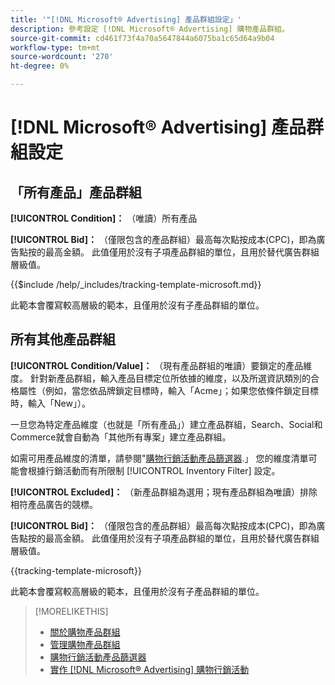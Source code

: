 ```yaml
---
title: '"[!DNL Microsoft® Advertising] 產品群組設定」'
description: 參考設定 [!DNL Microsoft® Advertising] 購物產品群組。
source-git-commit: cd461f73f4a70a5647844a6075ba1c65d64a9b04
workflow-type: tm+mt
source-wordcount: '270'
ht-degree: 0%

---
```


# [!DNL Microsoft® Advertising] 產品群組設定

## 「所有產品」產品群組

**[!UICONTROL Condition]：** （唯讀）所有產品

**[!UICONTROL Bid]：** （僅限包含的產品群組）最高每次點按成本(CPC)，即為廣告點按的最高金額。 此值僅用於沒有子項產品群組的單位，且用於替代廣告群組層級值。

<!-- **[!UICONTROL Tracking Template]:** -->

{{$include /help/_includes/tracking-template-microsoft.md}}

此範本會覆寫較高層級的範本，且僅用於沒有子產品群組的單位。

## 所有其他產品群組

**[!UICONTROL Condition/Value]：** （現有產品群組的唯讀）要鎖定的產品維度。 針對新產品群組，輸入產品目標定位所依據的維度，以及所選資訊類別的合格屬性（例如，當您依品牌鎖定目標時，輸入「Acme」；如果您依條件鎖定目標時，輸入「New」）。

一旦您為特定產品維度（也就是「所有產品」）建立產品群組，Search、Social和Commerce就會自動為「其他所有專案」建立產品群組。

如需可用產品維度的清單，請參閱&quot;[購物行銷活動產品篩選器](/help/search-social-commerce/campaign-management/campaigns/shopping-campaign-product-filters.md).」 您的維度清單可能會根據行銷活動而有所限制 [!UICONTROL Inventory Filter] 設定。

**[!UICONTROL Excluded]：** （新產品群組為選用；現有產品群組為唯讀）排除相符產品廣告的競標。

**[!UICONTROL Bid]：** （僅限包含的產品群組）最高每次點按成本(CPC)，即為廣告點按的最高金額。 此值僅用於沒有子項產品群組的單位，且用於替代廣告群組層級值。

<!-- **[!UICONTROL Tracking Template]:** -->

<!-- ExL can't handle the same include twice in the same file, so using a snippet for the second occurrence.

{{$include /help/_includes/tracking-template-microsoft.md}}
-->

{{tracking-template-microsoft}}

此範本會覆寫較高層級的範本，且僅用於沒有子產品群組的單位。

>[!MORELIKETHIS]
>
>* [關於購物產品群組](product-group-about.md)
>* [管理購物產品群組](product-group-manage.md)
>* [購物行銷活動產品篩選器](/help/search-social-commerce/campaign-management/campaigns/shopping-campaign-product-filters.md)
>* [實作 [!DNL Microsoft® Advertising] 購物行銷活動](/help/search-social-commerce/campaign-management/special-campaign-types/microsoft-shopping-campaigns.md)

